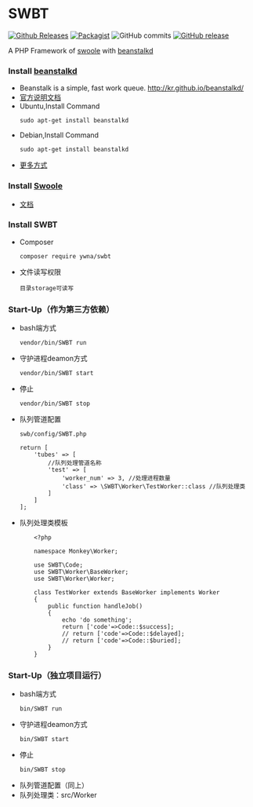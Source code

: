 # SWBT

[![Github Releases](https://img.shields.io/github/downloads/ywna/swbt/latest/total.svg)](https://github.com/YWNA/SWBT)
[![Packagist](https://img.shields.io/packagist/dt/ywna/swbt.svg)](https://packagist.org/packages/ywna/swbt)
![GitHub commits](https://img.shields.io/github/commits-since/ywna/swbt/latest.svg)
[![GitHub release](https://img.shields.io/github/release/ywna/swbt.svg)](https://github.com/YWNA/SWBT/releases)


A PHP Framework of [swoole](https://www.swoole.com/) with [beanstalkd](http://kr.github.io/beanstalkd/)
### Install [beanstalkd](https://github.com/kr/beanstalkd)
* Beanstalk is a simple, fast work queue. http://kr.github.io/beanstalkd/
* [官方说明文档](https://github.com/kr/beanstalkd/blob/master/doc/protocol.zh-CN.md)
* Ubuntu,Install Command
    ```
    sudo apt-get install beanstalkd
    ```
* Debian,Install Command
    ```
    sudo apt-get install beanstalkd
    ```
* [更多方式](http://kr.github.io/beanstalkd/download.html)

### Install [Swoole](http://www.swoole.com)
* [文档](https://wiki.swoole.com/wiki/page/6.html)

### Install SWBT
* Composer
    ```
    composer require ywna/swbt
    ```
* 文件读写权限
    ```
    目录storage可读写
    ```
    
### Start-Up（作为第三方依赖）
* bash端方式
    ```
    vendor/bin/SWBT run
    ```
* 守护进程deamon方式    
    ```
    vendor/bin/SWBT start
    ```
* 停止
    ```
    vendor/bin/SWBT stop
    ```
* 队列管道配置
    ```
    swb/config/SWBT.php

    return [
        'tubes' => [
            //队列处理管道名称
            'test' => [
                'worker_num' => 3, //处理进程数量
                'class' => \SWBT\Worker\TestWorker::class //队列处理类
            ]
        ]
    ];
    ```
* 队列处理类模板
    ```
        <?php
        
        namespace Monkey\Worker;

        use SWBT\Code;
        use SWBT\Worker\BaseWorker;
        use SWBT\Worker\Worker;

        class TestWorker extends BaseWorker implements Worker
        {
            public function handleJob()
            {
                echo 'do something';
                return ['code'=>Code::$success];
                // return ['code'=>Code::$delayed];
                // return ['code'=>Code::$buried];
            }
        }
    ```
### Start-Up（独立项目运行）
* bash端方式
    ```
    bin/SWBT run
    ```
* 守护进程deamon方式    
    ```
    bin/SWBT start
    ```
* 停止
    ```
    bin/SWBT stop
    ```
* 队列管道配置（同上）
* 队列处理类：src/Worker
